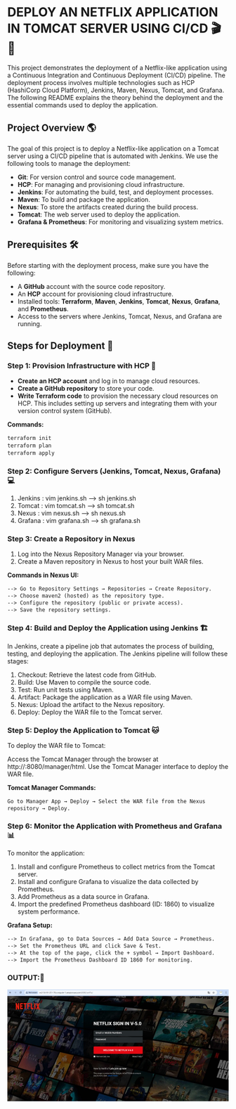 # DEPLOY AN NETFLIX APPLICATION IN TOMCAT SERVER USING CI/CD 🎬🚀

This project demonstrates the deployment of a Netflix-like application using a Continuous Integration and Continuous Deployment (CI/CD) pipeline. The deployment process involves multiple technologies such as HCP (HashiCorp Cloud Platform), Jenkins, Maven, Nexus, Tomcat, and Grafana. The following README explains the theory behind the deployment and the essential commands used to deploy the application.

## Project Overview 🌎

The goal of this project is to deploy a Netflix-like application on a Tomcat server using a CI/CD pipeline that is automated with Jenkins. We use the following tools to manage the deployment:

- **Git**: For version control and source code management.
- **HCP**: For managing and provisioning cloud infrastructure.
- **Jenkins**: For automating the build, test, and deployment processes.
- **Maven**: To build and package the application.
- **Nexus**: To store the artifacts created during the build process.
- **Tomcat**: The web server used to deploy the application.
- **Grafana & Prometheus**: For monitoring and visualizing system metrics.

## Prerequisites 🛠️

Before starting with the deployment process, make sure you have the following:

- A **GitHub** account with the source code repository.
- An **HCP** account for provisioning cloud infrastructure.
- Installed tools: **Terraform**, **Maven**, **Jenkins**, **Tomcat**, **Nexus**, **Grafana**, and **Prometheus**.
- Access to the servers where Jenkins, Tomcat, Nexus, and Grafana are running.

## Steps for Deployment 🔄

### Step 1: Provision Infrastructure with HCP 🪩

- **Create an HCP account** and log in to manage cloud resources.
- **Create a GitHub repository** to store your code.
- **Write Terraform code** to provision the necessary cloud resources on HCP. This includes setting up servers and integrating them with your version control system (GitHub).
  
**Commands:**
```bash
terraform init
terraform plan
terraform apply

```
### Step 2: Configure Servers (Jenkins, Tomcat, Nexus, Grafana) 💻
1. Jenkins : vim jenkins.sh --> sh jenkins.sh
2. Tomcat  : vim tomcat.sh --> sh tomcat.sh
3. Nexus   : vim nexus.sh --> sh nexus.sh
4. Grafana : vim grafana.sh --> sh grafana.sh

### Step 3: Create a Repository in Nexus
1. Log into the Nexus Repository Manager via your browser.
2. Create a Maven repository in Nexus to host your built WAR files.

**Commands in Nexus UI:**
```
--> Go to Repository Settings → Repositories → Create Repository.
--> Choose maven2 (hosted) as the repository type.
--> Configure the repository (public or private access).
--> Save the repository settings.

```
### Step 4: Build and Deploy the Application using Jenkins 🏗️

In Jenkins, create a pipeline job that automates the process of building, testing, and deploying the application. The Jenkins pipeline will follow these stages:

1. Checkout: Retrieve the latest code from GitHub.
2. Build: Use Maven to compile the source code.
3. Test: Run unit tests using Maven.
4. Artifact: Package the application as a WAR file using Maven.
5. Nexus: Upload the artifact to the Nexus repository.
6. Deploy: Deploy the WAR file to the Tomcat server.

### Step 5: Deploy the Application to Tomcat 🐱
To deploy the WAR file to Tomcat:

Access the Tomcat Manager through the browser at http://<public-ip>:8080/manager/html.
Use the Tomcat Manager interface to deploy the WAR file.

**Tomcat Manager Commands:**

```
Go to Manager App → Deploy → Select the WAR file from the Nexus repository → Deploy.
```
### Step 6: Monitor the Application with Prometheus and Grafana 📊
To monitor the application:

1. Install and configure Prometheus to collect metrics from the Tomcat server.
2. Install and configure Grafana to visualize the data collected by Prometheus.
3. Add Prometheus as a data source in Grafana.
4. Import the predefined Prometheus dashboard (ID: 1860) to visualize system performance.

**Grafana Setup:**
```
--> In Grafana, go to Data Sources → Add Data Source → Prometheus.
--> Set the Prometheus URL and click Save & Test.
--> At the top of the page, click the + symbol → Import Dashboard.
--> Import the Prometheus Dashboard ID 1860 for monitoring.
```

### OUTPUT:🎯
![Alt text](Netflix.jpeg)

